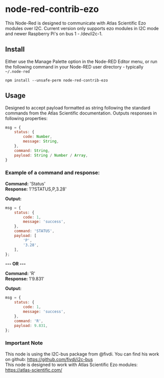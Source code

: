 # node-red-contrib-ezo

This Node-Red is designed to communicate with Atlas Scientific Ezo modules over I2C.  Current version only supports ezo modules in I2C mode and newer Raspberry Pi's on bus 1 - /dev/i2c-1.

## Install

Either use the Manage Palette option in the Node-RED Editor menu, or run the following command in your Node-RED user directory - typically `~/.node-red`

    npm install --unsafe-perm node-red-contrib-ezo

## Usage

Designed to accept payload formatted as string following the standard commands from the Atlas Scientific documentation.  Outputs responses in following properties:

```javascript
msg = {
    status: {
        code: Number,
        message: String,
    },
    command: String,
    payload: String / Number / Array,
}
```

### Example of a command and response:
  
**Command:**  'Status'  
**Response:**  1'?STATUS,P,3.28'
  
  **Output:**
```javascript
msg = {
    status: {
        code: 1,
        message: 'success',
    },
    command: 'STATUS',
    payload: [
        'P',
        '3.28',
    ],
};
```
  
**--- OR ---**  
  
**Command:**  'R'  
**Response:**  1'9.831'
  
  **Output:**
```javascript
msg = {
    status: {
        code: 1,
        message: 'success',
    },
    command: 'R',
    payload: 9.831,
};
```

### Important Note

This node is using the I2C-bus package from @fivdi. You can find his work on github: https://github.com/fivdi/i2c-bus  
This node is designed to work with Atlas Scientific Ezo modules: https://atlas-scientific.com/